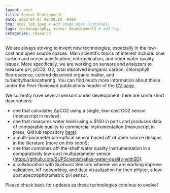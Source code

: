 ```yaml
---
layout: post
title: Sensor Development
date: 2022-07-07 00:00:00 -0400
img: pCO2_lab.jpeg # Add image post (optional)
tags: [oceanography, sensor development] # add tag
categories: research
---
```


We are always striving to invent new technologies, especially in the low-cost and open source spaces. Main scientific topics of interest include: blue carbon and ocean acidification, eutrophication, and other water quality issues. More specifically, we are working on sensors and analyzers to measure pH, pCO2, O2, total dissolved inorganic carbon, chlorophyll fluorescence, colored dissolved organic matter, and turbidity/backscattering. You can find much more information about these under the Peer-Reviewed publications header of the [CV page](../cv/#peer-reviewed-publications).

We currently have several sensors under development; here are some short descriptions:
- one that calculates ∆pCO2 using a single, low-cost CO2 sensor (manuscript in review);
- one that measures water level using ≈ $150 in parts and produces data of comparable quality to commercial instrumentation (manuscript in press; GitHub repository [here](https://github.com/SUPScientist/Seaport_Tide-SLR));
- a multi-parameter bio-optical sensor based off of open source designs in the literature (more on this soon!);
- one that combines off-the-shelf water quality instrumentation in a comparatively low-cost multiparameter sensor (https://github.com/SUPScientist/atlas-water-quality-withSD); 
- a collaboration with Sunburst Sensors wherein we are working improve validation, IoT networking, and data visualization for their pHyter, a low-cost spectrophotometric pH sensor. 

Please check back for updates as these technologies continue to evolve!